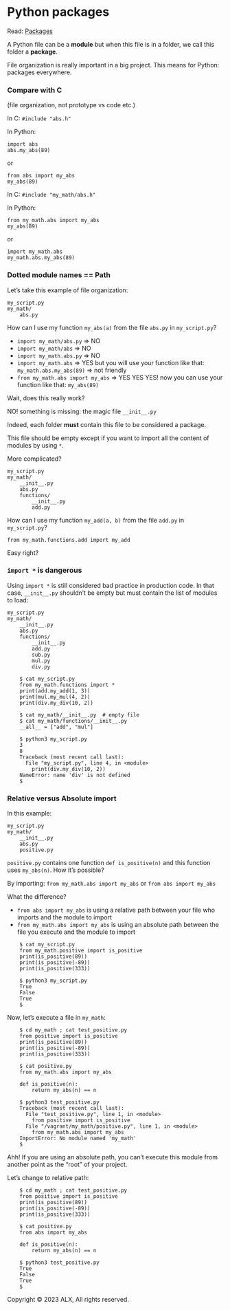 Python packages
===============

Read: [Packages](https://docs.python.org/3.4/tutorial/modules.html#packages)

A Python file can be a **module** but when this file is in a folder, we call this folder a **package**.

File organization is really important in a big project. This means for Python: packages everywhere.

### Compare with C

(file organization, not prototype vs code etc.)

In C: `#include "abs.h"`

In Python:

    import abs
    abs.my_abs(89)
    

or

    from abs import my_abs
    my_abs(89)
    

In C: `#include "my_math/abs.h"`

In Python:

    from my_math.abs import my_abs
    my_abs(89)
    

or

    import my_math.abs
    my_math.abs.my_abs(89)
    

### Dotted module names == Path

Let’s take this example of file organization:

    my_script.py
    my_math/
        abs.py
    

How can I use my function `my_abs(a)` from the file `abs.py` in `my_script.py`?

*   `import my_math/abs.py` => NO
*   `import my_math/abs` => NO
*   `import my_math.abs.py` => NO
*   `import my_math.abs` => YES but you will use your function like that: `my_math.abs.my_abs(89)` => not friendly
*   `from my_math.abs import my_abs` => YES YES YES! now you can use your function like that: `my_abs(89)`

Wait, does this really work?

NO! something is missing: the magic file `__init__.py`

Indeed, each folder **must** contain this file to be considered a package.

This file should be empty except if you want to import all the content of modules by using `*`.

More complicated?

    my_script.py
    my_math/
        __init__.py
        abs.py
        functions/
            __init__.py
            add.py
    

How can I use my function `my_add(a, b)` from the file `add.py` in `my_script.py`?

`from my_math.functions.add import my_add`

Easy right?

### `import *` is dangerous

Using `import *` is still considered bad practice in production code. In that case, `__init__.py` shouldn’t be empty but must contain the list of modules to load:

    my_script.py
    my_math/
        __init__.py
        abs.py
        functions/
            __init__.py
            add.py
            sub.py
            mul.py
            div.py
    
```
    $ cat my_script.py
    from my_math.functions import *
    print(add.my_add(1, 3))
    print(mul.my_mul(4, 2))
    print(div.my_div(10, 2))
    
    $ cat my_math/__init__.py  # empty file
    $ cat my_math/functions/__init__.py
    __all__ = ["add", "mul"]
    
    $ python3 my_script.py
    3
    8
    Traceback (most recent call last):
      File "my_script.py", line 4, in <module>
        print(div.my_div(10, 2))
    NameError: name 'div' is not defined
    $
```    

### Relative versus Absolute import

In this example:

    my_script.py
    my_math/
        __init__.py
        abs.py
        positive.py
    

`positive.py` contains one function `def is_positive(n)` and this function uses `my_abs(n)`. How it’s possible?

By importing: `from my_math.abs import my_abs` or `from abs import my_abs`

What the difference?

*   `from abs import my_abs` is using a relative path between your file who imports and the module to import
*   `from my_math.abs import my_abs` is using an absolute path between the file you execute and the module to import
```
    $ cat my_script.py
    from my_math.positive import is_positive
    print(is_positive(89))
    print(is_positive(-89))
    print(is_positive(333))
    
    $ python3 my_script.py
    True
    False
    True
    $
``` 

Now, let’s execute a file in `my_math`:
```
    $ cd my_math ; cat test_positive.py
    from positive import is_positive
    print(is_positive(89))
    print(is_positive(-89))
    print(is_positive(333))
    
    $ cat positive.py
    from my_math.abs import my_abs
    
    def is_positive(n):
        return my_abs(n) == n
    
    $ python3 test_positive.py
    Traceback (most recent call last):
      File "test_positive.py", line 1, in <module>
        from positive import is_positive
      File "/vagrant/my_math/positive.py", line 1, in <module>
        from my_math.abs import my_abs
    ImportError: No module named 'my_math'
    $
```   

Ahh! If you are using an absolute path, you can’t execute this module from another point as the “root” of your project.

Let’s change to relative path:
```
    $ cd my_math ; cat test_positive.py
    from positive import is_positive
    print(is_positive(89))
    print(is_positive(-89))
    print(is_positive(333))
    
    $ cat positive.py
    from abs import my_abs
    
    def is_positive(n):
        return my_abs(n) == n
    
    $ python3 test_positive.py
    True
    False
    True
    $
```    

Copyright © 2023 ALX, All rights reserved.
